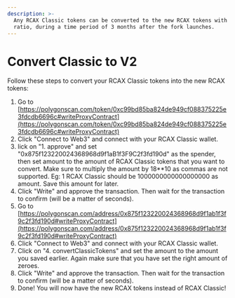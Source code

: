 ```yaml
---
description: >-
  Any RCAX Classic tokens can be converted to the new RCAX tokens with a 1:1
  ratio, during a time period of 3 months after the fork launches.
---
```


# Convert Classic to V2

Follow these steps to convert your RCAX Classic tokens into the new RCAX tokens:

1. Go to [https://polygonscan.com/token/0xc99bd85ba824de949cf088375225e3fdcdb6696c#writeProxyContract](https://polygonscan.com/token/0xc99bd85ba824de949cf088375225e3fdcdb6696c#writeProxyContract)
2. Click "Connect to Web3" and connect with your RCAX Classic wallet.
3. lick on "1. approve" and set "0x875f123220024368968d9f1aB1f3F9C2f3fd190d" as the spender, then set amount to the amount of RCAX Classic tokens that you want to convert. Make sure to multiply the amount by 18\*\*10 as commas are not supported. Eg: 1 RCAX Classic should be 1000000000000000000 as amount. Save this amount for later.
4. Click "Write" and approve the transaction. Then wait for the transaction to confirm (will be a matter of seconds).
5. Go to [https://polygonscan.com/address/0x875f123220024368968d9f1ab1f3f9c2f3fd190d#writeProxyContract](https://polygonscan.com/address/0x875f123220024368968d9f1ab1f3f9c2f3fd190d#writeProxyContract)
6. Click "Connect to Web3" and connect with your RCAX Classic wallet.
7. Click on "4. convertClassicTokens" and set the amount to the amount you saved earlier. Again make sure that you have set the right amount of zeroes.
8. Click "Write" and approve the transaction. Then wait for the transaction to confirm (will be a matter of seconds).
9. Done! You will now have the new RCAX tokens instead of RCAX Classic!
